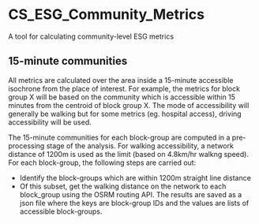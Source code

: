 # CS_ESG_Community_Metrics
A tool for calculating community-level ESG metrics

## 15-minute communities
All metrics are calculated over the area inside a 15-minute accessible isochrone from the place of interest. For example, the metrics for block group X will be based on the community which is accessible within 15 minutes from the centroid of block group X. The mode of accessibility will generally be walking but for some metrics (eg. hospital access), driving accessibility will be used.

The 15-minute communities for each block-group are computed in a pre-processing stage of the analysis. For walking accessibility, a network distance of 1200m is used as the limit (based on 4.8km/hr walkng speed). For each block-group, the following steps are carried out:
- Identify the block-groups which are within 1200m straight line distance
- Of this subset, get the walking distance on the network to each block_group using the OSRM routing API. 
The results are saved as a json file where the keys are block-group IDs and the values are lists of accessible block-groups.